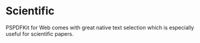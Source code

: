# Scientific

PSPDFKit for Web comes with great native text selection which is especially useful for scientific papers.
